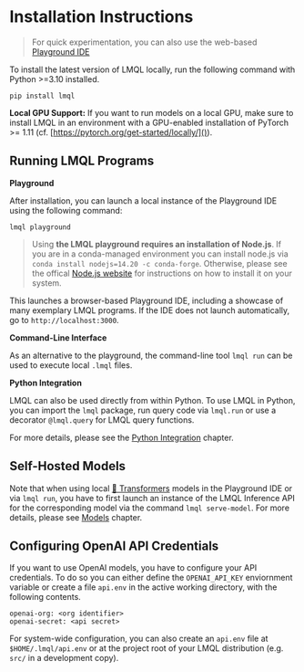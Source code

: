 # Installation Instructions

> For quick experimentation, you can also use the web-based [Playground IDE](https://lmql.ai/playground)

To install the latest version of LMQL locally, run the following command with Python >=3.10 installed.

```
pip install lmql
```

**Local GPU Support:** If you want to run models on a local GPU, make sure to install LMQL in an environment with a GPU-enabled installation of PyTorch >= 1.11 (cf. [https://pytorch.org/get-started/locally/]()). 

## Running LMQL Programs

**Playground**

After installation, you can launch a local instance of the Playground IDE using the following command:

```
lmql playground
```

> Using **the LMQL playground requires an installation of Node.js**. If you are in a conda-managed environment you can install node.js via `conda install nodejs=14.20 -c conda-forge`. Otherwise, please see the offical [Node.js website](https://nodejs.org/en/download/) for instructions on how to install it on your system.

This launches a browser-based Playground IDE, including a showcase of many exemplary LMQL programs. If the IDE does not launch automatically, go to `http://localhost:3000`.

**Command-Line Interface**

As an alternative to the playground, the command-line tool `lmql run` can be used to execute local `.lmql` files.

**Python Integration**

LMQL can also be used directly from within Python. To use LMQL in Python, you can import the `lmql` package, run query code via `lmql.run` or use a decorator `@lmql.query` for LMQL query functions. 

For more details, please see the [Python Integration](./python/python.ipynb) chapter.

## Self-Hosted Models

Note that when using local [🤗 Transformers](https://huggingface.co/transformers) models in the Playground IDE or via `lmql run`, you have to first launch an instance of the LMQL Inference API for the corresponding model via the command `lmql serve-model`. For more details, please see [Models](./language/models.md) chapter.

## Configuring OpenAI API Credentials

If you want to use OpenAI models, you have to configure your API credentials. To do so you can either define the `OPENAI_API_KEY` enviornment variable or create a file `api.env` in the active working directory, with the following contents.

```
openai-org: <org identifier>
openai-secret: <api secret>
```

For system-wide configuration, you can also create an `api.env` file at `$HOME/.lmql/api.env` or at the project root of your LMQL distribution (e.g. `src/` in a development copy).